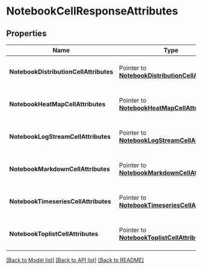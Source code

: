 # NotebookCellResponseAttributes

## Properties

Name | Type | Description | Notes
---- | ---- | ----------- | ------
**NotebookDistributionCellAttributes** | Pointer to [**NotebookDistributionCellAttributes**](NotebookDistributionCellAttributes.md) | A pointer to the appropriate element. |
**NotebookHeatMapCellAttributes** | Pointer to [**NotebookHeatMapCellAttributes**](NotebookHeatMapCellAttributes.md) | A pointer to the appropriate element. |
**NotebookLogStreamCellAttributes** | Pointer to [**NotebookLogStreamCellAttributes**](NotebookLogStreamCellAttributes.md) | A pointer to the appropriate element. |
**NotebookMarkdownCellAttributes** | Pointer to [**NotebookMarkdownCellAttributes**](NotebookMarkdownCellAttributes.md) | A pointer to the appropriate element. |
**NotebookTimeseriesCellAttributes** | Pointer to [**NotebookTimeseriesCellAttributes**](NotebookTimeseriesCellAttributes.md) | A pointer to the appropriate element. |
**NotebookToplistCellAttributes** | Pointer to [**NotebookToplistCellAttributes**](NotebookToplistCellAttributes.md) | A pointer to the appropriate element. |


[[Back to Model list]](../README.md#documentation-for-models) [[Back to API list]](../README.md#documentation-for-api-endpoints) [[Back to README]](../README.md)



